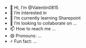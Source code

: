 - 👋 Hi, I’m @Valentin0815
- 👀 I’m interested in 
- 🌱 I’m currently learning Sharepoint
- 💞️ I’m looking to collaborate on ...
- 📫 How to reach me ...
- 😄 Pronouns: ...
- ⚡ Fun fact: ...

<!---
Valentin0815/Valentin0815 is a ✨ special ✨ repository because its `README.md` (this file) appears on your GitHub profile.
You can click the Preview link to take a look at your changes.
--->

